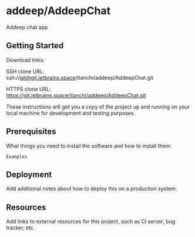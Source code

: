 # addeep/AddeepChat

Addeep chat app

## Getting Started

Download links:

SSH clone URL: ssh://git@git.jetbrains.space/itanchi/addeep/AddeepChat.git

HTTPS clone URL: https://git.jetbrains.space/itanchi/addeep/AddeepChat.git



These instructions will get you a copy of the project up and running on your local machine for development and testing purposes.

## Prerequisites

What things you need to install the software and how to install them.

```
Examples
```

## Deployment

Add additional notes about how to deploy this on a production system.

## Resources

Add links to external resources for this project, such as CI server, bug tracker, etc.
